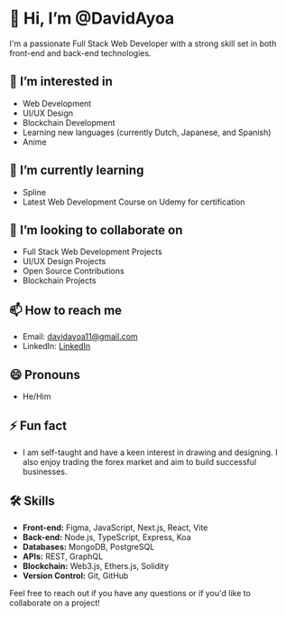 # 👋 Hi, I’m @DavidAyoa

I'm a passionate Full Stack Web Developer with a strong skill set in both front-end and back-end technologies.

## 👀 I’m interested in
- Web Development
- UI/UX Design
- Blockchain Development
- Learning new languages (currently Dutch, Japanese, and Spanish)
- Anime

## 🌱 I’m currently learning
- Spline
- Latest Web Development Course on Udemy for certification

## 💞️ I’m looking to collaborate on
- Full Stack Web Development Projects
- UI/UX Design Projects
- Open Source Contributions
- Blockchain Projects

## 📫 How to reach me
- Email: davidayoa11@gmail.com
- LinkedIn: [LinkedIn](https://www.linkedin.com/in/dayv/)

## 😄 Pronouns
- He/Him

## ⚡ Fun fact
- I am self-taught and have a keen interest in drawing and designing. I also enjoy trading the forex market and aim to build successful businesses.

## 🛠️ Skills
- **Front-end:** Figma, JavaScript, Next.js, React, Vite
- **Back-end:** Node.js, TypeScript, Express, Koa
- **Databases:** MongoDB, PostgreSQL
- **APIs:** REST, GraphQL
- **Blockchain:** Web3.js, Ethers.js, Solidity
- **Version Control:** Git, GitHub

Feel free to reach out if you have any questions or if you'd like to collaborate on a project!


<!---
DavidAyoa/DavidAyoa is a ✨ special ✨ repository because its `README.md` (this file) appears on your GitHub profile.
You can click the Preview link to take a look at your changes.
--->
